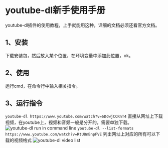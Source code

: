 # youtube-dl新手使用手册
youtube-dl插件的使用教程，上手就能用这种，详细的文档必须还看官方文档。

## 1、安装
下载安装包，然后放入某个位置，在环境变量中添加此位置，ok。
## 2、使用
运行cmd，在命令行中输入相关指令。
## 3、运行指令
```youtube-dl https://www.youtube.com/watch?v=6DcwjCCRnT4``` 
直接从网址上下载视频，在youtube上，视频和音频一般是分开的，需要单独下载。
![youtube-dl run in command line](/image/youtube-dl%20001.PNG)
```youtube-dl --list-formats https://www.youtube.com/watch?v=RtU8nBnpFVE```
列出网址上对应的所有可以下载的视频格式
![youtube-dl video list](/image/youtube-dl--list-formats.PNG)